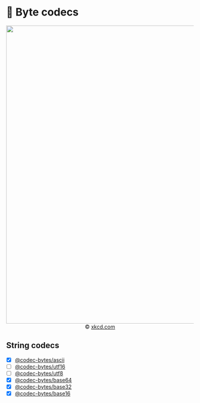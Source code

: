 :fax:
Byte codecs
==

<p align="center">
<a href="https://xkcd.com/841">
<img src="https://imgs.xkcd.com/comics/audiophiles.png" width="800">
</a><br/>
© <a href="https://xkcd.com">xkcd.com</a>
</p>


## String codecs

  - [x] [@codec-bytes/ascii](https://github.com/codec-bytes/ascii)
  - [ ] [@codec-bytes/utf16](https://github.com/codec-bytes/utf16)
  - [ ] [@codec-bytes/utf8](https://github.com/codec-bytes/utf8)
  - [x] [@codec-bytes/base64](https://github.com/codec-bytes/base64)
  - [x] [@codec-bytes/base32](https://github.com/codec-bytes/base32)
  - [x] [@codec-bytes/base16](https://github.com/codec-bytes/base16)
